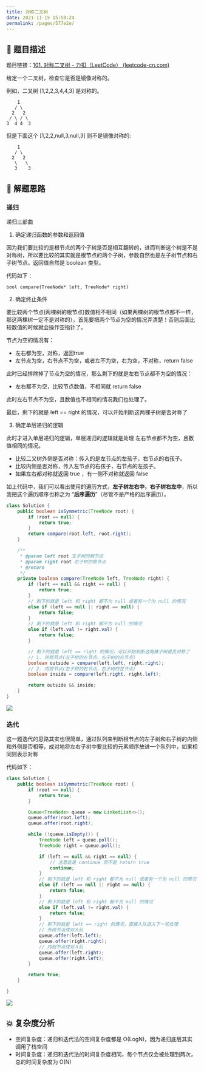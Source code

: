 ```yaml
---
title: 对称二叉树
date: 2021-11-15 15:58:24
permalink: /pages/577e2e/
---
```


## 📃 题目描述

题目链接：[101. 对称二叉树 - 力扣（LeetCode） (leetcode-cn.com)](https://leetcode-cn.com/problems/symmetric-tree/)

给定一个二叉树，检查它是否是镜像对称的。

 

例如，二叉树 [1,2,2,3,4,4,3] 是对称的。

```
    1
   / \
  2   2
 / \ / \
3  4 4  3
```

但是下面这个 [1,2,2,null,3,null,3] 则不是镜像对称的:

```
    1
   / \
  2   2
   \   \
   3    3
```

## 🔔 解题思路

### 递归

递归三部曲

1. 确定递归函数的参数和返回值

因为我们要比较的是根节点的两个子树是否是相互翻转的，进而判断这个树是不是对称树，所以要比较的其实就是根节点的两个子树，参数自然也是左子树节点和右子树节点。返回值自然是 boolean 类型。

代码如下：

```text
bool compare(TreeNode* left, TreeNode* right)
```

2. 确定终止条件

要比较两个节点(两棵树的根节点)数值相不相同（如果两棵树的根节点都不一样，那这两棵树一定不是对称的），首先要把两个节点为空的情况弄清楚！否则后面比较数值的时候就会操作空指针了。

节点为空的情况有：

- 左右都为空，对称，返回true
- 左节点为空，右节点不为空，或者左不为空，右为空，不对称，return false

此时已经排除掉了节点为空的情况，那么剩下的就是左右节点都不为空的情况：

- 左右都不为空，比较节点数值，不相同就 return false

此时左右节点不为空，且数值也不相同的情况我们也处理了。

最后，剩下的就是 left == right 的情况，可以开始判断这两棵子树是否对称了

3. 确定单层递归的逻辑

此时才进入单层递归的逻辑，单层递归的逻辑就是处理 左右节点都不为空，且数值相同的情况。

- 比较二叉树外侧是否对称：传入的是左节点的左孩子，右节点的右孩子。
- 比较内侧是否对称，传入左节点的右孩子，右节点的左孩子。
- 如果左右都对称就返回 true ，有一侧不对称就返回 false

如上代码中，我们可以看出使用的遍历方式，**左子树左右中，右子树右左中**，所以我把这个遍历顺序也称之为 “**后序遍历**”（尽管不是严格的后序遍历）。


```java
class Solution {
    public boolean isSymmetric(TreeNode root) {
        if (root == null) {
            return true;
        }
        return compare(root.left, root.right);
    }

    /**
     * @param left root 左子树的根节点
     * @param right root 右子树的根节点
     * @return
     */
    private boolean compare(TreeNode left, TreeNode right) {
        if (left == null && right == null) {
            return true;
        }
        // 剩下的就是 left 和 right 都不为 null 或者有一个为 null 的情况
        else if (left == null || right == null) {
            return false;
        }
        // 剩下的就是 left 和 right 都不为 null 的情况
        else if (left.val != right.val) {
            return false;
        }

        // 剩下的就是 left == right 的情况，可以开始判断这两棵子树是否对称了
        // 1. 外侧节点(左子树的左节点，右子树的右节点)
        boolean outside = compare(left.left, right.right);
        // 2. 内侧节点(左子树的右节点，右子树的左节点)
        boolean inside = compare(left.right, right.left);

        return outside && inside;
    }
}
```

![](https://cs-wiki.oss-cn-shanghai.aliyuncs.com/img/20211115164052.png)

### 迭代

这一题迭代的思路其实也很简单，通过队列来判断根节点的左子树和右子树的内侧和外侧是否相等，成对地将左右子树中要比较的元素顺序放进一个队列中，如果相同则表示对称

代码如下：

```java
class Solution {
    public boolean isSymmetric(TreeNode root) {
        if (root == null) {
            return true;
        }

        Queue<TreeNode> queue = new LinkedList<>();
        queue.offer(root.left);
        queue.offer(root.right);

        while (!queue.isEmpty()) {
            TreeNode left = queue.poll();
            TreeNode right = queue.poll();

            if (left == null && right == null) {
                // 注意这是 continue 而不是 return true
                continue;
            }
            // 剩下的就是 left 和 right 都不为 null 或者有一个为 null 的情况
            else if (left == null || right == null) {
                return false;
            }
            // 剩下的就是 left 和 right 都不为 null 的情况
            else if (left.val != right.val) {
                return false;
            }
            // 剩下的就是 left == right 的情况，直接入队进入下一轮处理
            // 外侧节点成对入队
            queue.offer(left.left);
            queue.offer(right.right);
            // 内侧节点成对入队
            queue.offer(left.right);
            queue.offer(right.left);
        }

        return true;
    }

}
```

![](https://cs-wiki.oss-cn-shanghai.aliyuncs.com/img/20211115164248.png)

## 💥 复杂度分析

- 空间复杂度：递归和迭代法的空间复杂度都是 O(LogN)，因为递归底层其实调用了栈空间
- 时间复杂度：递归和迭代法的时间复杂度相同，每个节点仅会被处理到两次，总的时间复杂度为 O(N)

